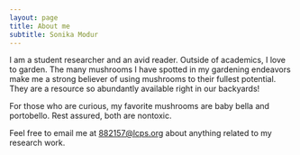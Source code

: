 ```yaml
---
layout: page
title: About me
subtitle: Sonika Modur
---
```

I am a student researcher and an avid reader. Outside of academics, I love to garden. The many mushrooms I have spotted in my gardening endeavors make me a strong believer of using mushrooms to their fullest potential. They are a resource so abundantly available right in our backyards!

For those who are curious, my favorite mushrooms are baby bella and portobello. Rest assured, both are nontoxic. 

Feel free to email me at 882157@lcps.org about anything related to my research work. 